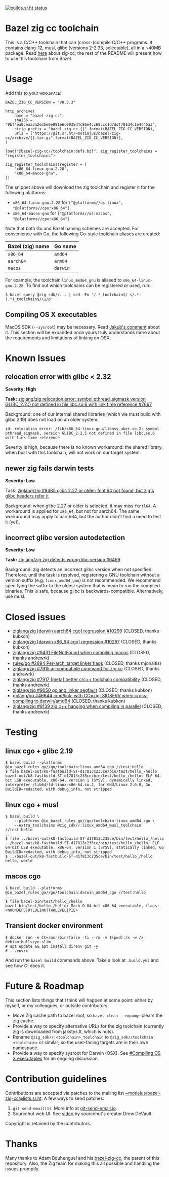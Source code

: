 [![builds.sr.ht status](https://builds.sr.ht/~motiejus/bazel-zig-cc.svg)](https://builds.sr.ht/~motiejus/bazel-zig-cc)

# Bazel zig cc toolchain

This is a C/C++ toolchain that can (cross-)compile C/C++ programs. It contains
clang-12, musl, glibc (versions 2-2.33, selectable), all in a ~40MB package.
Read
[here](https://andrewkelley.me/post/zig-cc-powerful-drop-in-replacement-gcc-clang.html)
about zig-cc; the rest of the README will present how to use this toolchain
from Bazel.

# Usage

Add this to your `WORKSPACE`:

```
BAZEL_ZIG_CC_VERSION = "v0.3.3"

http_archive(
    name = "bazel-zig-cc",
    sha256 = "0bf4ea0ceaa3a2e3be6e891e6c0035d4c86e4cc69ccc1d7ddf701d4c1e4c45a3",
    strip_prefix = "bazel-zig-cc-{}".format(BAZEL_ZIG_CC_VERSION),
    urls = ["https://git.sr.ht/~motiejus/bazel-zig-cc/archive/{}.tar.gz".format(BAZEL_ZIG_CC_VERSION)],
)

load("@bazel-zig-cc//toolchain:defs.bzl", zig_register_toolchains = "register_toolchains")

zig_register_toolchains(register = [
    "x86_64-linux-gnu.2.28",
    "x86_64-macos-gnu",
])
```

The snippet above will download the zig toolchain and register it for the
following platforms:

- `x86_64-linux-gnu.2.28` for `["@platforms//os:linux", "@platforms//cpu:x86_64"]`.
- `x86_64-macos-gnu` for `["@platforms//os:macos", "@platforms//cpu:x86_64"]`.

Note that both Go and Bazel naming schemes are accepted. For convenience with
Go, the following Go-style toolchain aliases are created:

|Bazel (zig) name |Go name|
--- | ---
|`x86_64`|`amd64`|
|`aarch64`|`arm64`|
|`macos`|`darwin`|

For example, the toolchain `linux_amd64_gnu` is aliased to
`x86_64-linux-gnu.2.28`. To find out which toolchains can be registered or
used, run:

```
$ bazel query @zig_sdk//... | sed -En '/.*_toolchain$/ s/.*:(.*)_toolchain$/\1/p'
```

## Compiling OS X executables

MacOS SDK (`--sysroot`) may be necessary. Read [Jakub's comment](sysroot) about
it. This section will be expanded once yours truly understands more about the
requirements and limitations of linking on OSX.

# Known Issues

## relocation error with glibc < 2.32

**Severity: High**

**Task:** [ziglang/zig relocation error: symbol pthread_sigmask version GLIBC_2.2.5 not defined in file libc.so.6 with link time reference #7667](https://github.com/ziglang/zig/issues/7667)

Background: one of our internal shared libraries (which we must build with glibc 2.19) does not load on an older system:

```
id: relocation error: /lib/x86_64-linux-gnu/libnss_uber.so.2: symbol pthread_sigmask, version GLIBC_2.2.5 not defined in file libc.so.6 with link time reference
```

Severity is high, because there is no known workaround: the shared library,
when built with this toolchain, will not work on our target system.

## newer zig fails darwin tests

**Severity: Low**

Task: [ziglang/zig #9485 glibc 2.27 or older: fcntl64 not found, but zig's glibc headers refer it](https://github.com/ziglang/zig/issues/9485)

Background: when glibc 2.27 or older is selected, it may miss `fcntl64`. A
workaround is applied for `x86_64`, but not for aarch64. The same workaround
may apply to aarch64, but the author didn't find a need to test it (yet).

## incorrect glibc version autodetection

**Severity: Low**

**Task:** [ziglang/zig zig detects wrong libc version #6469](https://github.com/ziglang/zig/issues/6469)

Background: zig detects an incorrect glibc version when not specified.
Therefore, until the task is resolved, registering a GNU toolchain without a
version suffix (e.g. `linux_amd64_gnu`) is not recommended. We recommend
specifying the suffix to the oldest system that is mean to run the compiled
binaries. This is safe, because glibc is backwards-compatible. Alternatively,
use musl.

# Closed issues

- [ziglang/zig [darwin aarch64 cgo] regression #10299](https://github.com/ziglang/zig/issues/10299) (CLOSED, thanks kubkon)
- [ziglang/zig [darwin x86_64 cgo] regression #10297](https://github.com/ziglang/zig/issues/10297) (CLOSED, thanks kubkon)
- [ziglang/zig #9431 FileNotFound when compiling macos](https://github.com/ziglang/zig/issues/9431) (CLOSED, thanks andrewrk)
- [rules/go #2894 Per-arch_target linker flags](https://github.com/bazelbuild/rules_go/issues/2894) (CLOSED, thanks mjonaitis)
- [ziglang/zig #7915 ar-compatible command for zig cc](https://github.com/ziglang/zig/issues/7915) (CLOSED, thanks andrewrk)
- [ziglang/zig #7917 [meta] better c/c++ toolchain compatibility](https://github.com/ziglang/zig/issues/7917) (CLOSED, thanks andrewrk)
- [ziglang/zig #9050 golang linker segfault](https://github.com/ziglang/zig/issues/9050) (CLOSED, thanks kubkon)
- [golang/go #46644 cmd/link: with CC=zig: SIGSERV when cross-compiling to darwin/amd64](https://github.com/golang/go/issues/46644) (CLOSED, thanks kubkon)
- [ziglang/zig #9139 zig c++ hanging when compiling in parallel](https://github.com/ziglang/zig/issues/9139) (CLOSED, thanks andrewrk)

# Testing

## linux cgo + glibc 2.19

```
$ bazel build --platforms @io_bazel_rules_go//go/toolchain:linux_amd64_cgo //test:hello
$ file bazel-out/k8-fastbuild-ST-d17813c235ce/bin/test/hello_/hello
bazel-out/k8-fastbuild-ST-d17813c235ce/bin/test/hello_/hello: ELF 64-bit LSB executable, x86-64, version 1 (SYSV), dynamically linked, interpreter /lib64/ld-linux-x86-64.so.2, for GNU/Linux 2.0.0, Go BuildID=redacted, with debug_info, not stripped
```

## linux cgo + musl

```
$ bazel build \
    --platforms @io_bazel_rules_go//go/toolchain:linux_amd64_cgo \
    --extra_toolchains @zig_sdk//:linux_amd64_musl_toolchain //test:hello
...
$ file ../bazel-out/k8-fastbuild-ST-d17813c235ce/bin/test/hello_/hello
../bazel-out/k8-fastbuild-ST-d17813c235ce/bin/test/hello_/hello: ELF 64-bit LSB executable, x86-64, version 1 (SYSV), statically linked, Go BuildID=redacted, with debug_info, not stripped
$ ../bazel-out/k8-fastbuild-ST-d17813c235ce/bin/test/hello_/hello
hello, world
```

## macos cgo

```
$ bazel build --platforms @io_bazel_rules_go//go/toolchain:darwin_amd64_cgo //test:hello
...
$ file bazel-bin/test/hello_/hello
bazel-bin/test/hello_/hello: Mach-O 64-bit x86_64 executable, flags:<NOUNDEFS|DYLDLINK|TWOLEVEL|PIE>
```

## Transient docker environment

```
$ docker run -e CC=/usr/bin/false -ti --rm -v $(pwd):/x -w /x debian:bullseye-slim
# apt update && apt install direnv git -y
# . .envrc
```

And run the `bazel build` commands above. Take a look at `.build.yml` and see
how CI does it.

# Future & Roadmap

This section lists things that I think will happen at some point: either by
myself, or my colleagues, or outside contributors.

* Move Zig cache path to bazel root, so `bazel clean --expunge` clears the zig
  cache.
* Provide a way to specify alternative URLs for the zig toolchain (currently
  zig is downloaded from jakstys.lt, which is nuts).
* Rename `@zig_sdk//:<toolchain>_toolchain` to
  `@zig_sdk//toolchain:<toolchain>` or similar; so the user-facing targets are
  in their own namespace.
* Provide a way to specify sysroot for Darwin (OSX). See [#Compiling OS X
  executables](#compiling-os-x-executables) for an ongoing discussion.

# Contribution guidelines

Contributions are accepted via patches to the mailing list
[~motiejus/bazel-zig-cc@lists.sr.ht][mailing-list]. A few ways to send patches:

1. `git send-email(1)`. More info at [git-send-email.io][git-send-email].
2. Sourcehut web UI. See [video][video] by sourcehut's creator Drew DeVault.

Copyright is retained by the contributors.

# Thanks

Many thanks to Adam Bouhenguel and his [bazel-zig-cc][ajbouh], the parent of
this repository. Also, the Zig team for making this all possible and handling
the issues promptly.

[mailing-list]: mailto:~motiejus/bazel-zig-cc@lists.sr.ht
[ajbouh]: https://github.com/ajbouh/bazel-zig-cc/
[git-send-email]: https://git-send-email.io/
[video]: https://spacepub.space/w/no6jnhHeUrt2E5ST168tRL
[sysroot]: https://github.com/ziglang/zig/issues/10299#issuecomment-989153750
